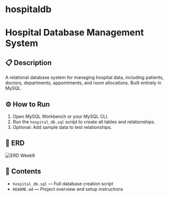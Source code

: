 # hospitaldb
# Hospital Database Management System

## 📋 Description
A relational database system for managing hospital data, including patients, doctors, departments, appointments, and room allocations. Built entirely in MySQL.

## ⚙️ How to Run

1. Open MySQL Workbench or your MySQL CLI.
2. Run the `hospital_db.sql` script to create all tables and relationships.
3. Optional: Add sample data to test relationships.

## 📐 ERD

![ERD Week8](https://github.com/user-attachments/assets/af8cf084-b2a5-48f8-b6bf-5f6b368c1849)

## 📁 Contents
- `hospital_db.sql` — Full database creation script
- `README.md` — Project overview and setup instructions
